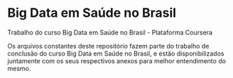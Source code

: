 # Big Data em Saúde no Brasil
Trabalho do curso Big Data em Saúde no Brasil - Plataforma Coursera

Os arquivos constantes deste repositório fazem parte do trabalho de conclusão do curso Big Data em Saúde no Brasil, e estão disponibilizados juntamente com os seus respectivos anexos para melhor entendimento do mesmo.
